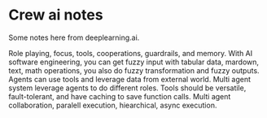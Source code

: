 # Crew ai notes

Some notes here from deeplearning.ai.

Role playing, focus, tools, cooperations, guardrails, and memory. With AI software engineering, you can get fuzzy input with tabular data, mardown, text, math operations, you also do fuzzy transformation and fuzzy outputs. Agents can use tools and leverage data from external world. Multi agent system leverage agents to do different roles. Tools should be versatile, fault-tolerant, and have caching to save function calls. Multi agent collaboration, paralell execution, hiearchical, async execution.
